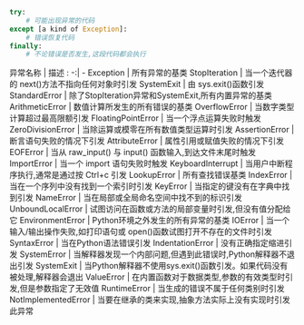 ```python
try:
    # 可能出现异常的代码
except [a kind of Exception]:
    # 错误恢复代码
finally:
    # 不论错误是否发生,这段代码都会执行
```

异常名称 | 描述
: -:| -
Exception | 所有异常的基类
StopIteration | 当一个迭代器的 next()方法不指向任何对象时引发
SystemExit | 由 sys.exit()函数引发
StandardError | 除了StopIteration异常和SystemExit,所有内置异常的基类
ArithmeticError | 数值计算所发生的所有错误的基类
OverflowError | 当数字类型计算超过最高限额引发
FloatingPointError | 当一个浮点运算失败时触发
ZeroDivisionError | 当除运算或模零在所有数值类型运算时引发
AssertionError | 断言语句失败的情况下引发
AttributeError | 属性引用或赋值失败的情况下引发
EOFError | 当从 raw_input() 与 input() 函数输入,到达文件末尾时触发
ImportError | 当一个 import 语句失败时触发
KeyboardInterrupt | 当用户中断程序执行,通常是通过按 Ctrl+c 引发
LookupError | 所有查找错误基类
IndexError | 当在一个序列中没有找到一个索引时引发
KeyError | 当指定的键没有在字典中找到引发
NameError | 当在局部或全局命名空间中找不到的标识引发
UnboundLocalError | 试图访问在函数或方法的局部变量时引发,但没有值分配给它
EnvironmentError | Python环境之外发生的所有异常的基类
IOError | 当一个输入/输出操作失败,如打印语句或 open()函数试图打开不存在的文件时引发
SyntaxError | 当在Python语法错误引发
IndentationError | 没有正确指定缩进引发
SystemError | 当解释器发现一个内部问题,但遇到此错误时,Python解释器不退出引发
SystemExit | 当Python解释器不使用sys.exit()函数引发。如果代码没有被处理,解释器会退出
ValueError | 在内置函数对于数据类型,参数的有效类型时引发,但是参数指定了无效值
RuntimeError | 当生成的错误不属于任何类别时引发
NotImplementedError | 当要在继承的类来实现,抽象方法实际上没有实现时引发此异常